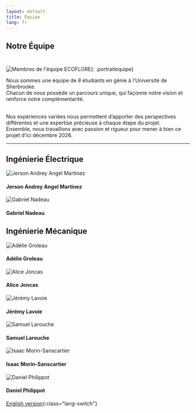 ```yaml
---
layout: default
title: Équipe
lang: fr
---
```

## Notre Équipe <br><br>

![Membres de l'équipe ECOFLORE](../images/DSC_0097.JPG){: .portraitequipe}

Nous sommes une équipe de 8 étudiants en génie à l’Université de Sherbrooke.<br>
Chacun de nous possède un parcours unique, qui façonne notre vision et renforce notre complémentarité.<br><br>

Nos expériences variées nous permettent d’apporter des perspectives différentes et une expertise précieuse à chaque étape du projet.<br>
Ensemble, nous travaillons avec passion et rigueur pour mener à bien ce projet d’ici décembre 2026.<br>

---

<!--#### Ingénierie Électrique-->

<div class="team-grid">
<h2>Ingénierie Électrique</h2>
<div class="team-member">
  <img src="../images/membres/jerson.JPG" alt="Jerson Andrey Angel Martinez" class="portrait">
  <h4>Jerson Andrey Angel Martinez</h4>
</div>

<div class="team-member">
  <img src="../images/membres/gabriel.JPG" alt="Gabriel Nadeau" class="portrait">
  <h4>Gabriel Nadeau</h4>
</div>

<h2>Ingénierie Mécanique</h2>

<div class="team-member">
  <img src="../images/membres/adelie.JPG" alt="Adélie Groleau" class="portrait">
  <h4>Adélie Groleau</h4>
</div>

<div class="team-member">
  <img src="../images/membres/alice.JPG" alt="Alice Joncas" class="portrait">
  <h4>Alice Joncas</h4>
</div>

<div class="team-member">
  <img src="../images/membres/jeremy.JPG" alt="Jérémy Lavoie" class="portrait">
  <h4>Jérémy Lavoie</h4>
</div>

<div class="team-member">
  <img src="../images/membres/samuel.JPG" alt="Samuel Larouche" class="portrait">
  <h4>Samuel Larouche</h4>
</div>

<div class="team-member">
  <img src="../images/membres/isaac.JPG" alt="Isaac Morin-Sanscartier" class="portrait">
  <h4>Isaac Morin-Sanscartier</h4>
</div>

<div class="team-member">
  <img src="../images/membres/daniel.JPG" alt="Daniel Philippot" class="portrait">
  <h4>Daniel Philippot</h4>
</div>

</div>

<!--
![Jerson Andrey Angel Martinez](../images/membres/jerson.JPG){: .portrait}
- Jerson Andrey Angel Martinez
![Gabriel Nadeau](../images/membres/gabriel.JPG){: .portrait}
- Gabriel Nadeau

#### Ingénierie Mécanique
![Adélie Groleau](../images/membres/adelie.JPG){: .portrait}
- Adélie Groleau
- Alice Joncas
- Jérémy Lavoie
- Samuel Larouche
- Isaac Morin-Sanscartier
- Daniel Philippot
-->

[English version](../en/team.html){:class="lang-switch"}
